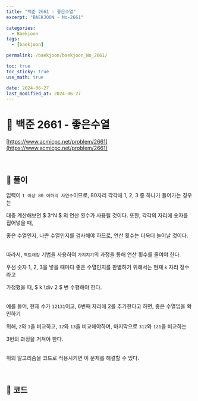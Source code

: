 ```yaml
---
title: "백준 2661 - 좋은수열"
excerpt: "BAEKJOON - No-2661"

categories:
  - Baekjoon
tags:
  - [baekjoon]

permalink: /baekjoon/baekjoon_No_2661/

toc: true
toc_sticky: true
use_math: true

date: 2024-06-27
last_modified_at: 2024-06-27
---
```


# 🔐 백준 2661 - 좋은수열

[https://www.acmicpc.net/problem/2661](https://www.acmicpc.net/problem/2661)

<br>

## 🔑 풀이

입력이 `1 이상 80 이하의 자연수`이므로, 80자리 각각에 1, 2, 3 중 하나가 들어가는 경우는 <br>

대충 계산해보면 $ 3^N $ 의 연산 횟수가 사용될 것이다. 또한, 각각의 자리에 숫자를 집어넣을 때, <br>

좋은 수열인지, 나쁜 수열인지를 검사해야 하므로, 연산 횟수는 더욱더 늘어날 것이다. <br><br>

따라서, `백트래킹` 기법을 사용하여 `가지치기`의 과정을 통해 연산 횟수를 줄여야 한다. <br>

우선 숫자 1, 2, 3을 넣을 때마다 좋은 수열인지를 판별하기 위해서는 현재 `k` 자리 정수라고 <br>

가정했을 때, $ k \div 2 $ 번 수행해야 한다. <br><br>

예를 들어, 현재 수가 `12131`이고, 6번째 자리에 2를 추가한다고 하면, 좋은 수열임을 확인하기 <br>

위해, `2`와 `1`을 비교하고, `12`와 `13`을 비교해야하며, 마지막으로 `312`와 `121`을 비교하는 <br>

3번의 과정을 거쳐야 한다. <br><br>

위의 알고리즘을 코드로 적용시키면 이 문제를 해결할 수 있다.

<br>

## 🧩 코드

<script src="https://gist.github.com/jinwoojwa/4d9cf05c54c2ff0ddf32504c5ac6421a.js"></script>